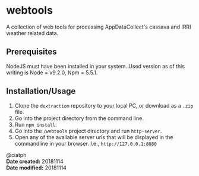 # webtools

A collection of web tools for processing AppDataCollect's cassava and IRRI weather related data.


## Prerequisites
NodeJS must have been installed in your system. Used version as of this writing is Node = v9.2.0, Npm = 5.5.1.


## Installation/Usage
1. Clone the `dextractiom` repository to your local PC, or download as a `.zip` file.
2. Go into the project directory from the command line.
3. Run `npm install`.
4. Go into the `/webtools` project directory and run `http-server`.
4. Open any of the available server urls that will be displayed in the commandline in your browser. I.e., `http://127.0.0.1:8080`

@ciatph <br>
**Date created:** 20181114 <br>
**Date modified:** 20181114 <br>